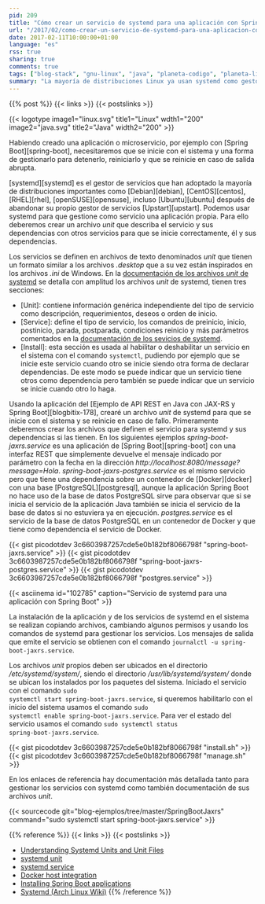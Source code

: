 ```yaml
---
pid: 209
title: "Cómo crear un servicio de systemd para una aplicación con Spring Boot"
url: "/2017/02/como-crear-un-servicio-de-systemd-para-una-aplicacion-con-spring-boot/"
date: 2017-02-11T10:00:00+01:00
language: "es"
rss: true
sharing: true
comments: true
tags: ["blog-stack", "gnu-linux", "java", "planeta-codigo", "planeta-linux"]
summary: "La mayoría de distribuciones Linux ya usan systemd como gestor y supervisor de los servicios del sistema.  Creando un descriptor podremos gestionar un servicio propio con los mismos comandos de systemd que usamos para cualquier otro servicio del sistema."
---
```


{{% post %}}
{{< links >}}
{{< postslinks >}}

{{< logotype image1="linux.svg" title1="Linux" wdth1="200" image2="java.svg" title2="Java" width2="200" >}}

Habiendo creado una aplicación o microservicio, por ejemplo con [Spring Boot][spring-boot], necesitaremos que se inicie con el sistema y una forma de gestionarlo para detenerlo, reiniciarlo y que se reinicie en caso de salida abrupta.

[systemd][systemd] es el gestor de servicios que han adoptado la mayoría de distribuciones importantes como [Debian][debian], [CentOS][centos], [RHEL][rhel], [openSUSE][opensuse], incluso [Ubuntu][ubuntu] después de abandonar su propio gestor de servicios [Upstart][upstart]. Podemos usar systemd para que gestione como servicio una aplicación propia. Para ello deberemos crear un archivo _unit_ que describa el servicio y sus dependencias con otros servicios para que se inicie correctamente, él y sus dependencias.

Los servicios se definen en archivos de texto denominados _unit_ que tienen un formato similar a los archivos _.desktop_ que a su vez están inspirados en los archivos _.ini_ de Windows. En la [documentación de los archivos _unit_ de systemd](http://www.freedesktop.org/software/systemd/man/systemd.unit.html) se detalla con amplitud los archivos _unit_ de systemd, tienen tres secciones:

* [Unit]: contiene información genérica independiente del tipo de servicio como descripción, requerimientos, deseos o orden de inicio.
* [Service]: define el tipo de servicio, los comandos de preinicio, inicio, postinicio, parada, postparada, condiciones reinicio y más parámetros comentados en la [documentación de los sevicios de systemd](http://www.freedesktop.org/software/systemd/man/systemd.service.html).
* [Install]: esta sección es usada al habilitar o deshabilitar un servicio en el sistema con el comando <code>systemctl</code>, pudiendo por ejemplo que se inicie este servicio cuando otro se inicie siendo otra forma de declarar dependencias. De este modo se puede indicar que un servicio tiene otros como dependencia pero también se puede indicar que un servicio se inicie cuando otro lo haga.

Usando la aplicación del [Ejemplo de API REST en Java con JAX-RS y Spring Boot][blogbitix-178], crearé un archivo _unit_ de systemd para que se inicie con el sistema y se reinicie en caso de fallo. Primeramente deberemos crear los archivos que definen el servicio para systemd y sus dependencias si las tienen. En los siguientes ejemplos _spring-boot-jaxrs.service_ es una aplicación de [Spring Boot][spring-boot] con una interfaz REST que simplemente devuelve el mensaje indicado por parámetro con la fecha en la dirección _http\://localhost:8080/message?message=Hola_. _spring-boot-jaxrs-postgres.service_ es el mismo servicio pero que tiene una dependencia sobre un contenedor de [Docker][docker] con una base [PostgreSQL][postgresql], aunque la aplicación Spring Boot no hace uso de la base de datos PostgreSQL sirve para observar que si se inicia el servicio de la aplicación Java también se inicia el servicio de la base de datos si no estuviera ya en ejecución. _postgres.service_ es el servicio de la base de datos PostgreSQL en un contenedor de Docker y que tiene como dependencia el servicio de Docker.

{{< gist picodotdev 3c6603987257cde5e0b182bf8066798f "spring-boot-jaxrs.service" >}}
{{< gist picodotdev 3c6603987257cde5e0b182bf8066798f "spring-boot-jaxrs-postgres.service" >}}
{{< gist picodotdev 3c6603987257cde5e0b182bf8066798f "postgres.service" >}}

{{< asciinema id="102785" caption="Servicio de systemd para una aplicación con Spring Boot" >}}

La instalación de la aplicación y de los servicios de systemd en el sistema se realizan copiando archivos, cambiando algunos permisos y usando los comandos de systemd para gestionar los servicios. Los mensajes de salida que emite el servicio se obtienen con el comando <code>journalctl -u spring-boot-jaxrs.service</code>.

Los archivos _unit_ propios deben ser ubicados en el directorio _/etc/systemd/system/_, siendo el directorio _/usr/lib/systemd/system/_ donde se ubican los instalados por los paquetes del sistema. Iniciado el servicio con el comando <code>sudo systemctl start spring-boot-jaxrs.service</code>, si queremos habilitarlo con el inicio del sistema usamos el comando <code>sudo systemctl enable spring-boot-jaxrs.service</code>. Para ver el estado del servicio usamos el comando <code>sudo systemctl status spring-boot-jaxrs.service</code>.

{{< gist picodotdev 3c6603987257cde5e0b182bf8066798f "install.sh" >}}
{{< gist picodotdev 3c6603987257cde5e0b182bf8066798f "manage.sh" >}}

En los enlaces de referencia hay documentación más detallada tanto para gestionar los servicios con systemd como también documentación de sus archivos _unit_.

{{< sourcecode git="blog-ejemplos/tree/master/SpringBootJaxrs" command="sudo systemctl start spring-boot-jaxrs.service" >}}

{{% reference %}}
{{< links >}}
{{< postslinks >}}
* [Understanding Systemd Units and Unit Files](https://www.digitalocean.com/community/tutorials/understanding-systemd-units-and-unit-files)
* [systemd unit](http://www.freedesktop.org/software/systemd/man/systemd.unit.html)
* [systemd service](http://www.freedesktop.org/software/systemd/man/systemd.service.html)
* [Docker host integration](https://docs.docker.com/engine/admin/host_integration/)
* [Installing Spring Boot applications](http://docs.spring.io/spring-boot/docs/1.5.1.RELEASE/reference/htmlsingle/#deployment-install)
* [Systemd (Arch Linux Wiki)](https://wiki.archlinux.org/index.php/Systemd)
{{% /reference %}}
